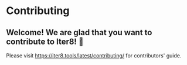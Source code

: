 # Contributing

## Welcome! We are glad that you want to contribute to Iter8! 💖

Please visit https://iter8.tools/latest/contributing/ for contributors' guide.